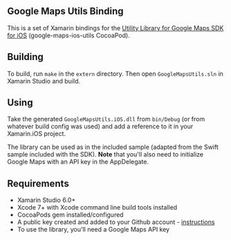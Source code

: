 ﻿## Google Maps Utils Binding

This is a set of Xamarin bindings for the [Utility Library for Google Maps SDK for iOS][0] (google-maps-ios-utils CocoaPod).


## Building

To build, run `make` in the `extern` directory. Then open `GoogleMapsUtils.sln` in Xamarin Studio and build.

## Using

Take the generated `GoogleMapsUtils.iOS.dll` from `bin/Debug` (or from whatever build config was used) and add a reference to it in your Xamarin.iOS project.

The library can be used as in the included sample (adapted from the Swift sample included with the SDK).  **Note** that you'll also need to initialize Google Maps with an API key in the AppDelegate.


## Requirements

* Xamarin Studio 6.0+
* Xcode 7+ with Xcode command line build tools installed
* CocoaPods gem installed/configured
* A public key created and added to your Github account - [instructions](https://help.github.com/articles/generating-an-ssh-key/)
* To use the library, you'll need a Google Maps API key


[0]:https://github.com/googlemaps/google-maps-ios-utils